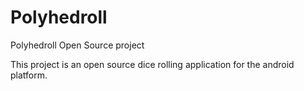 # Polyhedroll
Polyhedroll Open Source project

This project is an open source dice rolling application for the android platform.
